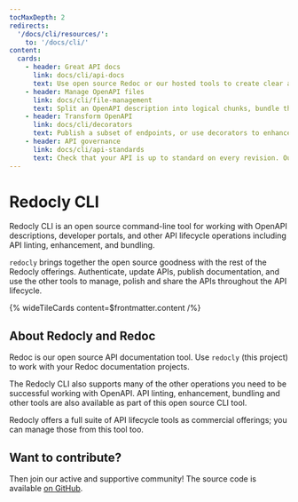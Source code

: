 ```yaml
---
tocMaxDepth: 2
redirects:
  '/docs/cli/resources/':
    to: '/docs/cli/'
content:
  cards:
    - header: Great API docs
      link: docs/cli/api-docs
      text: Use open source Redoc or our hosted tools to create clear and useful documentation with local previews and static builds available.
    - header: Manage OpenAPI files
      link: docs/cli/file-management
      text: Split an OpenAPI description into logical chunks, bundle the chunks to create a single file, or even join existing definitions into one.
    - header: Transform OpenAPI
      link: docs/cli/decorators
      text: Publish a subset of endpoints, or use decorators to enhance your existing OpenAPI by adding, changing, or removing content.
    - header: API governance
      link: docs/cli/api-standards
      text: Check that your API is up to standard on every revision. Our ready-made rulesets, built-in and configurable rules let you compose the API standards that fit each of your APIs.
---
```


# Redocly CLI

Redocly CLI is an open source command-line tool for working with OpenAPI descriptions, developer portals, and other API lifecycle operations including API linting, enhancement, and bundling.

`redocly` brings together the open source goodness with the rest of the Redocly offerings.
Authenticate, update APIs, publish documentation, and use the other tools to manage, polish and share the APIs throughout the API lifecycle.

{% wideTileCards content=$frontmatter.content /%}

## About Redocly and Redoc

Redoc is our open source API documentation tool. Use `redocly` (this project) to work with your Redoc documentation projects.

The Redocly CLI also supports many of the other operations you need to be successful working with OpenAPI. API linting, enhancement, bundling and other tools are also available as part of this open source CLI tool.

Redocly offers a full suite of API lifecycle tools as commercial offerings; you can manage those from this tool too.

## Want to contribute?

Then join our active and supportive community! The source code is available [on GitHub](https://github.com/Redocly/redocly-cli).
